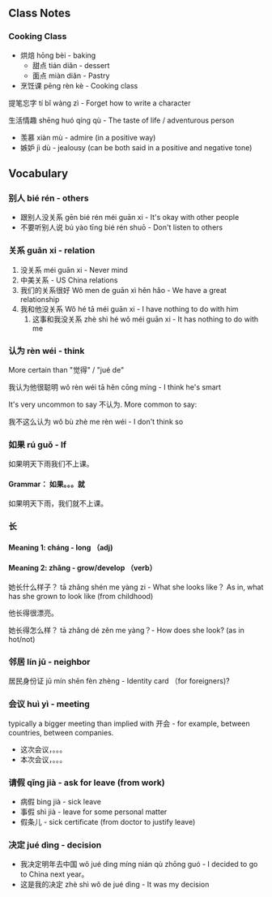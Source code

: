
## Class Notes

### Cooking Class

- 烘焙 hōng bèi - baking
    - 甜点 tián diǎn - dessert
    - 面点 miàn diǎn - Pastry
- 烹饪课 pēng rèn kè - Cooking class 

提笔忘字 tí bǐ wàng zì - Forget how to write a character

生活情趣 shēng huó qíng qù - The taste of life / adventurous person

- 羡慕 xiàn mù - admire (in a positive way)
- 嫉妒 jì dù - jealousy (can be both said in a positive and negative tone)

## Vocabulary

### 别人 bié rén - others 

- 跟别人没关系 gēn bié rén méi guān xi - It's okay with other people
- 不要听别人说 bú yào tīng bié rén shuō - Don't listen to others


### 关系 guān xi - relation

1. 没关系 méi guān xi - Never mind
1. 中美关系 - US China relations
1. 我们的关系很好 Wǒ men de guān xì hěn hǎo - We have a great relationship
1. 我和他没关系 Wǒ hé tā méi guān xi - I have nothing to do with him
    1. 这事和我没关系 zhè shì hé wǒ méi guān xi - It has nothing to do with me


### 认为 rèn wéi - think

More certain than "觉得" / "jué de"

我认为他很聪明 wǒ rèn wéi tā hěn cōng míng - I think he's smart

It's very uncommon to say 不认为.  More common to say: 

我不这么认为 wǒ bù zhè me rèn wéi - I don't think so

### 如果 rú guǒ - If

如果明天下雨我们不上课。

#### Grammar： 如果。。。就

如果明天下雨，我们就不上课。

### 长

#### Meaning 1: cháng - long （adj)

#### Meaning 2: zhǎng - grow/develop （verb）

她长什么样子？ tā zhǎng shén me yàng zi - What she looks like？ As in, what has she grown to look like (from childhood)

他长得很漂亮。

她长得怎么样？ tā zhǎng dé zěn me yàng？-  How does she look? (as in hot/not)

### 邻居 lín jū - neighbor

居民身份证 jū mín shēn fèn zhèng - Identity card （for foreigners)?

### 会议 huì yì - meeting

typically a bigger meeting than implied with 开会 - for example, between countries, between companies.

- 这次会议，。。。
- 本次会议，。。。


### 请假 qǐng jià - ask for leave (from work)

- 病假 bìng jià - sick leave
- 事假 shì jià - leave for some personal matter
- 假条儿 - sick certificate (from doctor to justify leave)


### 决定 jué dìng - decision

- 我决定明年去中国 wǒ jué dìng míng nián qù zhōng guó - I decided to go to China next year。
- 这是我的决定 zhè shì wǒ de jué dìng - It was my decision
